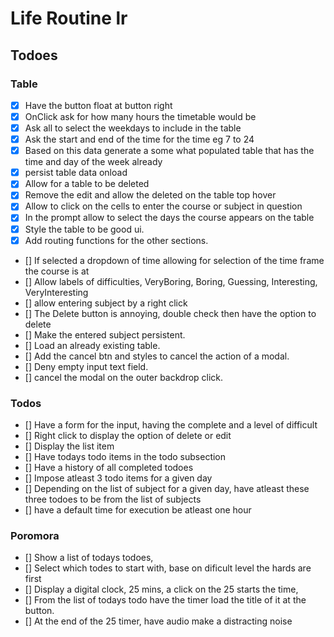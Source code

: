 # Life Routine lr

## Todoes
### Table
- [x] Have the button float at button right
- [x] OnClick ask for how many hours the timetable would be
- [x] Ask all to select the weekdays to include in the table
- [x] Ask the start and end of the time for the time
eg 7 to 24
- [x] Based on this data generate a some what populated table that has the time and day of the week already
- [x] persist table data onload
- [x] Allow for a table to be deleted
- [x] Remove the edit and allow the deleted on the table top hover
- [x] Allow to click on the cells to enter the course or subject in question 
- [x] In the prompt allow to select the days the course appears on the table
- [x] Style the table to be good ui.
- [x] Add routing functions for the other sections.
- [] If selected a dropdown of time allowing for selection of the time frame the course is at
- [] Allow labels of difficulties, VeryBoring, Boring, Guessing, Interesting, VeryInteresting
- [] allow entering subject by a right click
- [] The Delete button is annoying, double check then have the option to delete
- [] Make the entered subject persistent.
- [] Load an already existing table.
- [] Add the cancel btn and styles to cancel the action of a modal.
- [] Deny empty input text field.
- [] cancel the modal on the outer backdrop click.

### Todos
- [] Have a form for the input, having the complete and a level of difficult
- [] Right click to display the option of delete or edit
- [] Display the list item
- [] Have todays todo items in the todo subsection
- [] Have a history of all completed todoes
- [] Impose atleast 3 todo items for a given day
- [] Depending on the list of subject for a given day, have atleast these three todoes to be from the list of subjects
- [] have a default time for execution be atleast one hour

### Poromora
- [] Show a list of todays todoes,
- [] Select which todes to start with, base on dificult level the hards are first
- [] Display a digital clock, 25 mins, a click on the 25 starts the time, 
- [] From the list of todays todo have the timer load the title of it at the button.
- [] At the end of the 25 timer, have audio make a distracting noise